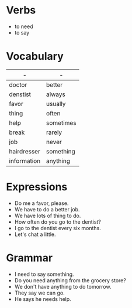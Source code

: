 # Verbs

- to need
- to say

# Vocabulary
|     -      |       -       |
|------------|---------------|
doctor|better
denstist|always
favor|usually
thing|often
help|sometimes
break|rarely
job|never
hairdresser|something
information|anything

# Expressions
- Do me a favor, please.
- We have to do a better job.
- We have lots of thing to do.
- How often do you go to the dentist?
- I go to the dentist every six months.
- Let's chat a little.


# Grammar
- I need to say something.
- Do you need anything from the grocery store?
- We don't have anything to do tomorrow.
- They say we can go.
- He says he needs help.
